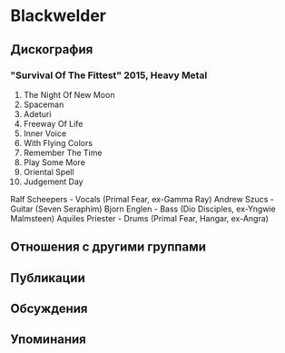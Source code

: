 # Blackwelder



## Дискография

### "Survival Of The Fittest" 2015, Heavy Metal

01. The Night Of New Moon
02. Spaceman
03. Adeturi
04. Freeway Of Life
05. Inner Voice
06. With Flying Colors
07. Remember The Time
08. Play Some More
09. Oriental Spell
10. Judgement Day

Ralf Scheepers - Vocals (Primal Fear, ex-Gamma Ray)
Andrew Szucs - Guitar (Seven Seraphim)
Bjorn Englen - Bass (Dio Disciples, ex-Yngwie Malmsteen)
Aquiles Priester - Drums (Primal Fear, Hangar, ex-Angra)


## Отношения с другими группами


## Публикации


## Обсуждения


## Упоминания

